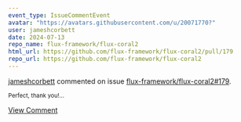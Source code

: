 ```yaml
---
event_type: IssueCommentEvent
avatar: "https://avatars.githubusercontent.com/u/20071770?"
user: jameshcorbett
date: 2024-07-13
repo_name: flux-framework/flux-coral2
html_url: https://github.com/flux-framework/flux-coral2/pull/179
repo_url: https://github.com/flux-framework/flux-coral2
---
```


<a href='https://github.com/jameshcorbett' target='_blank'>jameshcorbett</a> commented on issue <a href='https://github.com/flux-framework/flux-coral2/pull/179' target='_blank'>flux-framework/flux-coral2#179</a>.

<small>Perfect, thank you!...</small>

<a href='https://github.com/flux-framework/flux-coral2/pull/179' target='_blank'>View Comment</a>